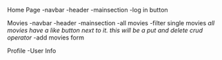Home Page
-navbar
-header
-mainsection
-log in button

Movies
-navbar
-header
-mainsection
-all movies
-filter single movies
_all movies have a like button next to it. this will be a put and delete crud operator_
-add movies form

Profile
-User Info
